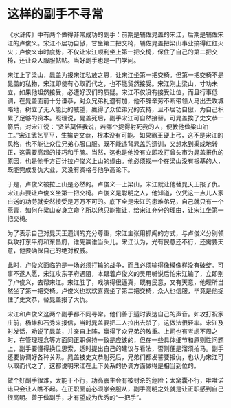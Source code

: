 # 这样的副手不寻常

《水浒传》中有两个做得非常成功的副手：前期是辅佐晁盖的宋江，后期是辅佐宋江的卢俊义。宋江不居功自傲，甘坐第二把交椅，辅佐晁盖把梁山事业搞得红红火火；卢俊义审时度势，不仅让宋江顺利坐上第一把交椅，保住了自己的第二把交椅，还让众人服服帖帖。当好副手也是一门学问。

宋江上了梁山，晁盖为报宋江私放之恩，让宋江坐第一把交椅。但第一把交椅不是晁盖的私物，宋江即使有心取而代之，也不能贸然接受。宋江刚上梁山，寸功未立，如果他坦然接受，必遭好汉们的质疑。宋江不仅没有接受让位，而且行事低调，在晁盖面前十分谦恭，对众兄弟礼遇有加，他不辞辛劳不断带领人马出去攻城略地，树立了无人能比的威望，赢得了众位弟兄的支持，且不居功自傲，为自己积累了足够的资本。照理说，晁盖死后，副手宋江可自然接替。可晁盖挨了史文恭一箭后，对宋江说：“贤弟莫怪我说，若哪个捉得射死我的人，便教他做梁山泊主。”宋江武艺平平，生擒史文恭，根本没有可能。如果霸王硬上弓，这不是宋江的风格，也不能让众位兄弟心服口服。既不能违背晁盖的遗训，又想水到渠成地转正，这需要高超的技巧和手腕。当然，这也是他没有立即攻打曾头市为晁盖报仇的原因，也是他千方百计拉卢俊义上山的缘由。他必须找一个在梁山没有根基的人，既能完成复仇大业，又没有资格与他争高论下。

于是，卢俊义被拉上山是必然的。卢俊义一上梁山，宋江就让他替晁天王报了仇。宋江非要让卢俊义坐第一把交椅。卢俊义是聪明之人，他知道，仅凭这一点儿人家白送的功劳就安然接受是万万不可的。底下全是宋江的患难弟兄，自己就只有一个燕青，如何在梁山安身立命？所以他只能推让，给宋江充分的理由，让宋江坐第一把交椅。

为了表示自己对晁天王遗训的充分尊重，宋江主张用抓阄的方式，与卢俊义分别领兵攻打东平府和东昌府，谁先赢谁当头儿。宋江认为，光有民意还不行，还需要天意，他要确保自己的绝对权威。

此时，卢俊义面临的是一场必须打输的战争，而且必须输得像模像样没有破绽。可事不遂人愿，宋江攻东平府遇阻，本跟着卢俊义的吴用听说后怕宋江输了，立即别了卢俊义，去帮宋江。宋江胜了，戏演得很逼真，既有民意，又有天意，他理所当然坐了第一把交椅。卢俊义也欢欢喜喜坐了第二把交椅，众人也信服，毕竟是他捉住了史文恭，替晁盖报了大仇。

宋江和卢俊义这两个副手都不同寻常。他们善于适时表达自己的声音。如攻打祝家庄前，杨雄和石秀来报信，当时晁盖要把二人拉出去杀了，这做法很轻率。宋江及时发话，劝说了晁盖，并亲自上阵，赢得了众兄弟的敬重。上司也有考虑不周之时，在管理理念等方面同正职保持一致是应该的，但在一些具体细节和原则性问题上，副手要懂得换位思索，适时提出自己的建议与看法，否则便是溜须拍马。副手还要协调好各种关系。晁盖被史文恭射死后，兄弟们都发誓要报仇，也认为宋江可以取而代之了，这都说明宋江在上下关系的协调方面做得是相当到位的。

做个好副手很难，太能干不行，功高震主会有被封杀的危险；太窝囊不行，唯唯诺诺只会让人瞧不起。在正职面前必须学会服从，副手高明之处就是让正职感到自己很高明。善于做副手，才有望成为优秀的“一把手”。